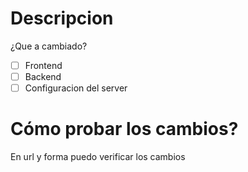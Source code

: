 # Descripcion
¿Que a cambiado?

- [ ] Frontend
- [ ] Backend
- [ ] Configuracion del server

# Cómo probar los cambios?
En url y forma puedo verificar los cambios
